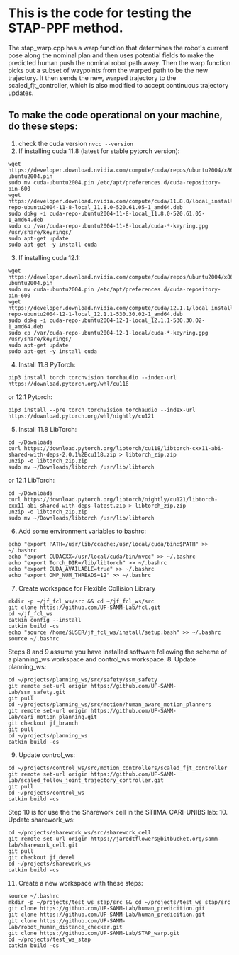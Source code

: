 # This is the code for testing the STAP-PPF method.
The stap_warp.cpp has a warp function that determines the robot's current pose along the nominal plan and then uses potential fields to make the predicted human push the nominal robot path away. Then the warp function picks out a subset of waypoints from the warped path to be the new trajectory.  It then sends the new, warped trajectory to the scaled_fjt_controller, which is also modified to accept continuous trajectory updates.

## To make the code operational on your machine, do these steps:
1. check the cuda version ```nvcc --version```
2. If installing cuda 11.8 (latest for stable pytorch version):
```
wget https://developer.download.nvidia.com/compute/cuda/repos/ubuntu2004/x86_64/cuda-ubuntu2004.pin
sudo mv cuda-ubuntu2004.pin /etc/apt/preferences.d/cuda-repository-pin-600
wget https://developer.download.nvidia.com/compute/cuda/11.8.0/local_installers/cuda-repo-ubuntu2004-11-8-local_11.8.0-520.61.05-1_amd64.deb
sudo dpkg -i cuda-repo-ubuntu2004-11-8-local_11.8.0-520.61.05-1_amd64.deb
sudo cp /var/cuda-repo-ubuntu2004-11-8-local/cuda-*-keyring.gpg /usr/share/keyrings/
sudo apt-get update
sudo apt-get -y install cuda
```
3. If installing cuda 12.1:
```
wget https://developer.download.nvidia.com/compute/cuda/repos/ubuntu2004/x86_64/cuda-ubuntu2004.pin
sudo mv cuda-ubuntu2004.pin /etc/apt/preferences.d/cuda-repository-pin-600
wget https://developer.download.nvidia.com/compute/cuda/12.1.1/local_installers/cuda-repo-ubuntu2004-12-1-local_12.1.1-530.30.02-1_amd64.deb
sudo dpkg -i cuda-repo-ubuntu2004-12-1-local_12.1.1-530.30.02-1_amd64.deb
sudo cp /var/cuda-repo-ubuntu2004-12-1-local/cuda-*-keyring.gpg /usr/share/keyrings/
sudo apt-get update
sudo apt-get -y install cuda
```
4. Install 11.8 PyTorch:
```
pip3 install torch torchvision torchaudio --index-url https://download.pytorch.org/whl/cu118 
```
or 12.1 Pytorch:
```
pip3 install --pre torch torchvision torchaudio --index-url https://download.pytorch.org/whl/nightly/cu121
```
5. Install 11.8 LibTorch:
```
cd ~/Downloads
curl https://download.pytorch.org/libtorch/cu118/libtorch-cxx11-abi-shared-with-deps-2.0.1%2Bcu118.zip > libtorch_zip.zip
unzip -o libtorch_zip.zip
sudo mv ~/Downloads/libtorch /usr/lib/libtorch
```
or 12.1 LibTorch:
```
cd ~/Downloads
curl https://download.pytorch.org/libtorch/nightly/cu121/libtorch-cxx11-abi-shared-with-deps-latest.zip > libtorch_zip.zip
unzip -o libtorch_zip.zip
sudo mv ~/Downloads/libtorch /usr/lib/libtorch
```

6. Add some environment variables to bashrc:
```
echo "export PATH=/usr/lib/ccache:/usr/local/cuda/bin:$PATH" >> ~/.bashrc
echo "export CUDACXX=/usr/local/cuda/bin/nvcc" >> ~/.bashrc
echo "export Torch_DIR=/lib/libtorch" >> ~/.bashrc
echo "export CUDA_AVAILABLE=true" >> ~/.bashrc
echo "export OMP_NUM_THREADS=12" >> ~/.bashrc
```

7. Create workspace for Flexible Collision Library
```
mkdir -p ~/jf_fcl_ws/src && cd ~/jf_fcl_ws/src
git clone https://github.com/UF-SAMM-Lab/fcl.git
cd ~/jf_fcl_ws
catkin config --install
catkin build -cs
echo "source /home/$USER/jf_fcl_ws/install/setup.bash" >> ~/.bashrc
source ~/.bashrc
```
Steps 8 and 9 assume you have installed software following the scheme of a planning_ws workspace and control_ws workspace.
8. Update planning_ws:
```
cd ~/projects/planning_ws/src/safety/ssm_safety
git remote set-url origin https://github.com/UF-SAMM-Lab/ssm_safety.git
git pull
cd ~/projects/planning_ws/src/motion/human_aware_motion_planners
git remote set-url origin https://github.com/UF-SAMM-Lab/cari_motion_planning.git
git checkout jf_branch
git pull
cd ~/projects/planning_ws
catkin build -cs
```

9. Update control_ws:
```
cd ~/projects/control_ws/src/motion_controllers/scaled_fjt_controller
git remote set-url origin https://github.com/UF-SAMM-Lab/scaled_follow_joint_trajectory_controller.git
git pull
cd ~/projects/control_ws
catkin build -cs
```
Step 10 is for use the the Sharework cell in the STIIMA-CARI-UNIBS lab:
10. Update sharework_ws:
```
cd ~/projects/sharework_ws/src/sharework_cell
git remote set-url origin https://jaredtflowers@bitbucket.org/samm-lab/sharework_cell.git
git pull 
git checkout jf_devel
cd ~/projects/sharework_ws
catkin build -cs
```

11. Create a new workspace with these steps:
```
source ~/.bashrc
mkdir -p ~/projects/test_ws_stap/src && cd ~/projects/test_ws_stap/src
git clone https://github.com/UF-SAMM-Lab/human_predicition.git
git clone https://github.com/UF-SAMM-Lab/human_predicition.git
git clone https://github.com/UF-SAMM-Lab/robot_human_distance_checker.git
git clone https://github.com/UF-SAMM-Lab/STAP_warp.git
cd ~/projects/test_ws_stap
catkin build -cs
```
